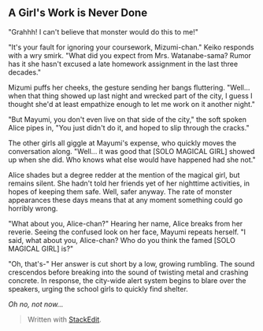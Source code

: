 ## A Girl's Work is Never Done

"Grahhh! I can't believe that monster would do this to me!"

"It's your fault for ignoring your coursework, Mizumi-chan." Keiko responds with a wry smirk. "What did you expect from Mrs. Watanabe-sama? Rumor has it she hasn't excused a late homework assignment in the last three decades."

Mizumi puffs her cheeks, the gesture sending her bangs fluttering. "Well... when that thing showed up last night and wrecked part of the city, I guess I thought she'd at least empathize enough to let me work on it another night."

"But Mayumi, you don't even live on that side of the city," the soft spoken Alice pipes in, "You just didn't do it, and hoped to slip through the cracks." 

The other girls all giggle at Mayumi's expense, who quickly moves the conversation along. "Well... it was good that [SOLO MAGICAL GIRL] showed up when she did. Who knows what else would have happened had she not."

Alice shades but a degree redder at the mention of the magical girl, but remains silent. She hadn't told her friends yet of her nighttime activities, in hopes of keeping them safe. Well, safer anyway. The rate of monster appearances these days means that at any moment something could go horribly wrong. 

"What about you, Alice-chan?" Hearing her name, Alice breaks from her reverie. Seeing the confused look on her face, Mayumi repeats herself. "I said, what about you, Alice-chan? Who do you think the famed [SOLO MAGICAL GIRL] is?"

"Oh, that's-" Her answer is cut short by a low, growing rumbling. The sound crescendos before breaking into the sound of twisting metal and crashing concrete. In response, the city-wide alert system begins to blare over the speakers, urging the school girls to quickly find shelter. 

*Oh no, not now...*


> Written with [StackEdit](https://stackedit.io/).
<!--stackedit_data:
eyJoaXN0b3J5IjpbNDgxNTgyMTIxLDU1OTQyNDEzN119
-->